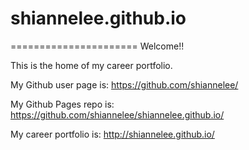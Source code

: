 # shiannelee.github.io
======================
Welcome!!

This is the home of my career portfolio.

My Github user page is:
https://github.com/shiannelee/

My Github Pages repo is:
https://github.com/shiannelee/shiannelee.github.io/

My career portfolio is:
http://shiannelee.github.io/
